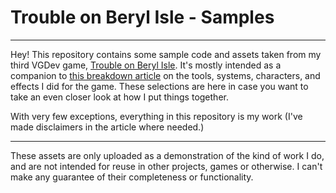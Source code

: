 # Trouble on Beryl Isle - Samples
***
Hey! This repository contains some sample code and assets taken from my third VGDev game, [Trouble on Beryl Isle](http://sflanagan33.github.io/#trouble-on-beryl-isle). It's mostly intended as a companion to [this breakdown article](http://sflanagan33.github.io/tobi) on the tools, systems, characters, and effects I did for the game. These selections are here in case you want to take an even closer look at how I put things together.

With very few exceptions, everything in this repository is my work (I've made disclaimers in the article where needed.)
***
These assets are only uploaded as a demonstration of the kind of work I do, and are not intended for reuse in other projects, games or otherwise. I can't make any guarantee of their completeness or functionality.
